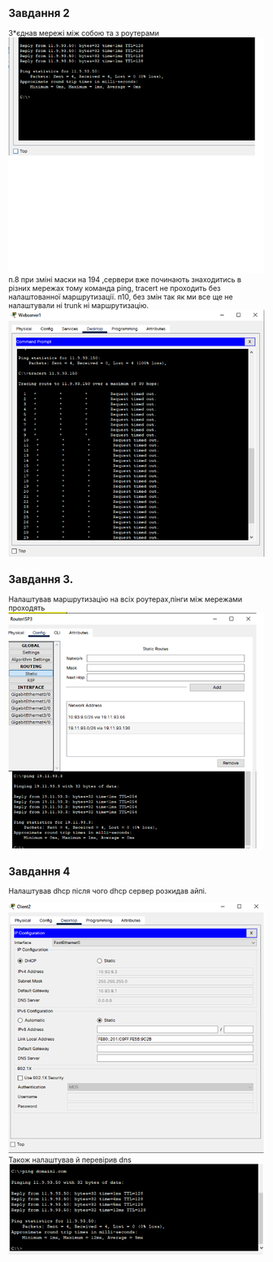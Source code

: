 ## Завдання 2
З*єднав мережі між собою та з роутерами
![test2](http://github.com/uklusu/DevOps_online_Lvov_2021Q4/blob/master/m3/task_1-4/image/3.2.start.png?raw=true)
п.8 при зміні маски на 194 ,сервери вже починають знаходитись в різних мережах тому команда ping, tracert не проходить без налаштованної маршрутизації.
п10, без змін так як ми все ще не налаштували ні trunk ні маршрутизацію.
![test5](http://github.com/uklusu/DevOps_online_Lvov_2021Q4/blob/master/m3/task_1-4/image/3.2vlan.png?raw=true)


## Завдання 3.
 Налаштував маршрутизацію на всіх роутерах,пінги між мережами проходять 
![test3](http://github.com/uklusu/DevOps_online_Lvov_2021Q4/blob/master/m3/task_1-4/image/3.3.png?raw=true)

## Завдання 4 
Налаштував dhcp після чого dhcp сервер розкидав айпі.

![test7](http://github.com/uklusu/DevOps_online_Lvov_2021Q4/blob/master/m3/task_1-4/image/3.4dhcp.png?raw=true)
Також налаштував й перевірив dns
![test2](http://github.com/uklusu/DevOps_online_Lvov_2021Q4/blob/master/m3/task_1-4/image/3.4dns.png?raw=true)